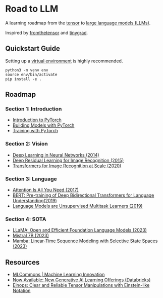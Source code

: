 # Road to LLM

A learning roadmap from the [tensor][1] to [large language models (LLMs)][2].

Inspired by [fromthetensor][3] and [tinygrad][4].

## Quickstart Guide

Setting up a [virtual environment][5] is highly recommended.

```
python3 -m venv env
source env/bin/activate
pip install -e .
```

## Roadmap

### Section 1: Introduction

- [Introduction to PyTorch][6]
- [Building Models with PyTorch][7]
- [Training with PyTorch][8]

### Section 2: Vision

- [Deep Learning in Neural Networks (2014)][9]
- [Deep Residual Learning for Image Recognition (2015)][10]
- [Transformers for Image Recognition at Scale (2020)][11]

### Section 3: Language

- [Attention Is All You Need (2017)][12]
- [BERT: Pre-training of Deep Bidirectional Transformers for Language Understanding(2019)][13]
- [Language Models are Unsupervised Multitask Learners (2019)][14]

### Section 4: SOTA

- [LLaMA: Open and Efficient Foundation Language Models (2023)][15]
- [Mistral 7B (2023)][16]
- [Mamba: Linear-Time Sequence Modeling with Selective State Spaces (2023)][17]

## Resources

- [MLCommons | Machine Learning Innovation][18]
- [Now Available: New Generative AI Learning Offerings (Databricks)][19]
- [Einops: Clear and Reliable Tensor Manipulations with Einstein-like Notation][20]


[1]: https://en.wikipedia.org/wiki/Tensor
[2]: https://en.wikipedia.org/wiki/Large_language_model
[3]: https://github.com/jla524/fromthetensor
[4]: https://github.com/tinygrad/tinygrad
[5]: https://www.freecodecamp.org/news/how-to-setup-virtual-environments-in-python/
[6]: https://pytorch.org/tutorials/beginner/introyt/introyt1_tutorial.html
[7]: https://pytorch.org/tutorials/beginner/introyt/modelsyt_tutorial.html
[8]: https://pytorch.org/tutorials/beginner/introyt/trainingyt.html
[9]: https://arxiv.org/abs/1404.7828
[10]: https://arxiv.org/abs/1512.03385
[11]: https://arxiv.org/abs/2010.11929
[12]: https://arxiv.org/abs/1706.03762
[13]: https://arxiv.org/abs/1810.04805
[14]: https://paperswithcode.com/paper/language-models-are-unsupervised-multitask
[15]: https://arxiv.org/abs/2302.13971
[16]: https://arxiv.org/abs/2310.06825
[17]: https://arxiv.org/abs/2312.00752
[18]: https://mlcommons.org/
[19]: https://www.databricks.com/blog/now-available-new-generative-ai-learning-offerings
[20]: https://openreview.net/forum?id=oapKSVM2bcj

